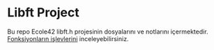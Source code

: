 # Libft Project #
  
Bu repo Ecole42 libft.h projesinin dosyalarını ve notlarını içermektedir. [Fonksiyonların işlevlerini](https://github.com/akifdora/42kocaeli_cursus/blob/main/libft/notes/functions.md) inceleyebilirsiniz.
